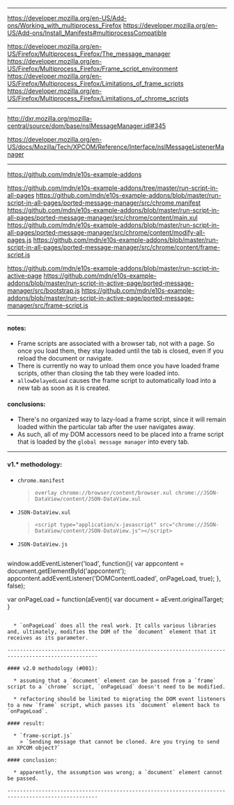 ---------------------------------------------------------------------------------------------------

https://developer.mozilla.org/en-US/Add-ons/Working_with_multiprocess_Firefox
https://developer.mozilla.org/en-US/Add-ons/Install_Manifests#multiprocessCompatible

https://developer.mozilla.org/en-US/Firefox/Multiprocess_Firefox/The_message_manager
https://developer.mozilla.org/en-US/Firefox/Multiprocess_Firefox/Frame_script_environment
https://developer.mozilla.org/en-US/Firefox/Multiprocess_Firefox/Limitations_of_frame_scripts
https://developer.mozilla.org/en-US/Firefox/Multiprocess_Firefox/Limitations_of_chrome_scripts

---------------------------------------------------------------------------------------------------

http://dxr.mozilla.org/mozilla-central/source/dom/base/nsIMessageManager.idl#345

https://developer.mozilla.org/en-US/docs/Mozilla/Tech/XPCOM/Reference/Interface/nsIMessageListenerManager

---------------------------------------------------------------------------------------------------

https://github.com/mdn/e10s-example-addons

https://github.com/mdn/e10s-example-addons/tree/master/run-script-in-all-pages
https://github.com/mdn/e10s-example-addons/blob/master/run-script-in-all-pages/ported-message-manager/src/chrome.manifest
https://github.com/mdn/e10s-example-addons/blob/master/run-script-in-all-pages/ported-message-manager/src/chrome/content/main.xul
https://github.com/mdn/e10s-example-addons/blob/master/run-script-in-all-pages/ported-message-manager/src/chrome/content/modify-all-pages.js
https://github.com/mdn/e10s-example-addons/blob/master/run-script-in-all-pages/ported-message-manager/src/chrome/content/frame-script.js

https://github.com/mdn/e10s-example-addons/blob/master/run-script-in-active-page
https://github.com/mdn/e10s-example-addons/blob/master/run-script-in-active-page/ported-message-manager/src/bootstrap.js
https://github.com/mdn/e10s-example-addons/blob/master/run-script-in-active-page/ported-message-manager/src/frame-script.js

---------------------------------------------------------------------------------------------------

#### notes:

  * Frame scripts are associated with a browser tab, not with a page. So once you load them, they stay loaded until the tab is closed, even if you reload the document or navigate.
  * There is currently no way to unload them once you have loaded frame scripts, other than closing the tab they were loaded into.
  * `allowDelayedLoad` causes the frame script to automatically load into a new tab as soon as it is created.

#### conclusions:

  * There's no organized way to lazy-load a frame script, since it will remain loaded within the particular tab after the user navigates away.
  *	As such, all of my DOM accessors need to be placed into a frame script that is loaded by the `global message manager` into every tab.

---------------------------------------------------------------------------------------------------

#### v1.* methodology:

  * `chrome.manifest`
    > `overlay chrome://browser/content/browser.xul chrome://JSON-DataView/content/JSON-DataView.xul`

  * `JSON-DataView.xul`
    > `<script type="application/x-javascript" src="chrome://JSON-DataView/content/JSON-DataView.js"></script>`

  * `JSON-DataView.js`
    > ```javascript
window.addEventListener('load', function(){
    var appcontent = document.getElementById('appcontent');
    appcontent.addEventListener('DOMContentLoaded', onPageLoad, true);
}, false);

var onPageLoad = function(aEvent){
    var document = aEvent.originalTarget;
}
```

  * `onPageLoad` does all the real work. It calls various libraries and, ultimately, modifies the DOM of the `document` element that it receives as its parameter.

---------------------------------------------------------------------------------------------------

#### v2.0 methodology (#001):

  * assuming that a `document` element can be passed from a `frame` script to a `chrome` script, `onPageLoad` doesn't need to be modified.

  * refactoring should be limited to migrating the DOM event listeners to a new `frame` script, which passes its `document` element back to `onPageLoad`.

#### result:

  * `frame-script.js`
    > `Sending message that cannot be cloned. Are you trying to send an XPCOM object?`

#### conclusion:

  * apparently, the assumption was wrong; a `document` element cannot be passed.

---------------------------------------------------------------------------------------------------
